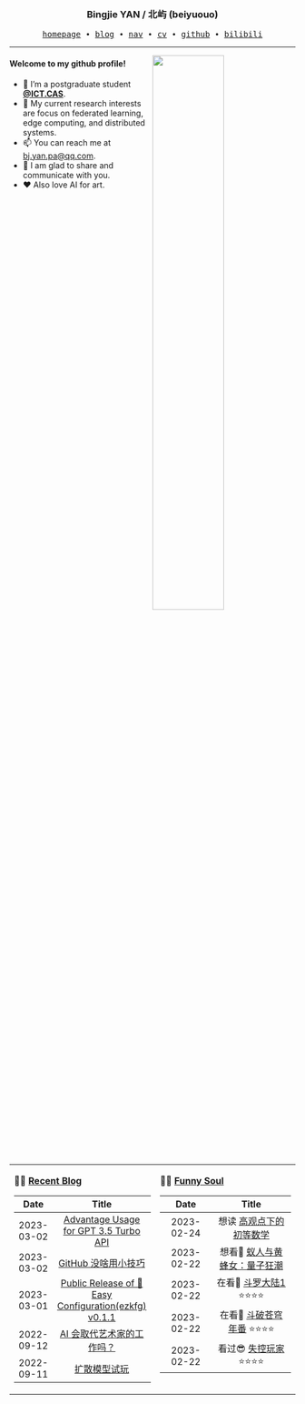 <h3 align="center"> Bingjie YAN / 北屿 (beiyuouo) </h3>


<p align="center">
  <samp>
    <a href="https://www.bj-yan.top/">homepage</a> ∙
    <a href="https://blog.bj-yan.top/">blog</a> ∙
    <a href="https://nav.bj-yan.top/">nav</a> ∙
    <a href="https://www.bj-yan.top/pdf/cv_en.pdf">cv</a> ∙ 
    <a href="https://github.com/beiyuouo">github</a> ∙ 
    <a href="https://space.bilibili.com/23511429">bilibili</a>
  </samp>
</p>


---

<img align="right" src="https://github-readme-stats.vercel.app/api?username=beiyuouo&show_icons=true&hide_border=true&theme=radical" width="50%">


#### Welcome to my github profile!
<!-- languages:start -->
<!-- prettier-ignore-start -->
<!-- markdownlint-disable -->
- 🔭 I’m a postgraduate student [**@ICT.CAS**](http://www.ict.cas.cn/).
- 🌱 My current research interests are focus on federated learning, edge computing, and distributed systems.
- 📫 You can reach me at [bj.yan.pa@qq.com](mailto:bj.yan.pa@qq.com).
- 🎨 I am glad to share and communicate with you.
- ❤️ Also love AI for art.
<!-- markdownlint-restore -->
<!-- prettier-ignore-end -->
<!-- languages:end -->

<table width="100%" align="center" padding="0" margin="0">
<tr>
<td valign="top" width="50%">

**🤹‍♀️ <a href="https://blog.bj-yan.top/" target="_blank">Recent Blog</a>**

<!-- START_SECTION:blog -->
| Date | Title |
| :-: | :---: |
| 2023-03-02 | <a href='https://blog.bj-yan.top/p/blog-advantage-usage-for-gpt-3-5-turbo/' target='_blank'>Advantage Usage for GPT 3.5 Turbo API</a> |
| 2023-03-02 | <a href='https://blog.bj-yan.top/p/blog-github-useless-tips/' target='_blank'>GitHub 没啥用小技巧</a> |
| 2023-03-01 | <a href='https://blog.bj-yan.top/p/blog-public-release-of-ezkfg-v011/' target='_blank'>Public Release of 🍕 Easy Configuration(ezkfg) v0.1.1</a> |
| 2022-09-12 | <a href='https://blog.bj-yan.top/p/blog-will-ai-replace-the-artists/' target='_blank'>AI 会取代艺术家的工作吗？</a> |
| 2022-09-11 | <a href='https://blog.bj-yan.top/p/blog-diffusion-model-trial/' target='_blank'>扩散模型试玩</a> |
<!-- END_SECTION:blog -->
</td>
<td valign="top" width="50%">

**🤾‍♂️ <a href="https://blog.bj-yan.top/" target="_blank">Funny Soul</a>**

<!-- START_SECTION:douban -->
| Date | Title |
| :-: | :---: |
| 2023-02-24 | 想读 <a href='https://book.douban.com/subject/3249247/' target='_blank'>高观点下的初等数学</a>  |
| 2023-02-22 | 想看🤔 <a href='http://movie.douban.com/subject/34610636/' target='_blank'>蚁人与黄蜂女：量子狂潮</a>  |
| 2023-02-22 | 在看👀 <a href='http://movie.douban.com/subject/27040807/' target='_blank'>斗罗大陆1</a> ⭐⭐⭐⭐ |
| 2023-02-22 | 在看👀 <a href='http://movie.douban.com/subject/35560094/' target='_blank'>斗破苍穹 年番</a> ⭐⭐⭐⭐ |
| 2023-02-22 | 看过😎 <a href='http://movie.douban.com/subject/30337388/' target='_blank'>失控玩家</a> ⭐⭐⭐⭐ |
<!-- END_SECTION:douban -->
</td>
</tr>

<!-- START_SECTION:github-xxx -->
<!-- END_SECTION:github-xxx -->

</table>
